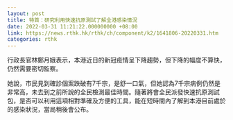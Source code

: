 ```yaml
---
layout: post
title: 特首：研究利用快速抗原測試了解全港感染情況
date: 2022-03-31 11:21:22.000000000 +08:00
link: https://news.rthk.hk/rthk/ch/component/k2/1641806-20220331.htm
categories: rthk
---
```


行政長官林鄭月娥表示，本港近日的新冠疫情呈下降趨勢，但下降的幅度不算快，仍然需要密切監察。

她說，市民見到確診個案跌破有7千宗，是舒一口氣，但她認為7千宗病例仍然是非常高，未去到之前所說的全民檢測最佳時間。隨著將會全民派發快速抗原測試包，是否可以利用這項相對準確及方便的工具，能在短時間內了解到本港目前處於的感染狀況，當局稍後會公布。
